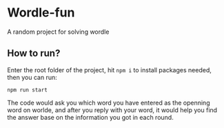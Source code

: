 # Wordle-fun
A random project for solving wordle

## How to run?

Enter the root folder of the project, hit `npm i` to install packages needed, then you can run:

`npm run start`

The code would ask you which word you have entered as the openning word on worlde, and after you reply with your word, it would help you find the answer base on the information you got in each round.
